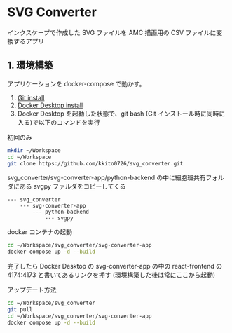 # SVG Converter

インクスケープで作成した SVG ファイルを AMC 描画用の CSV ファイルに変換するアプリ

## 1. 環境構築

アプリケーションを docker-compose で動かす。

1. [Git install](https://qiita.com/T-H9703EnAc/items/4fbe6593d42f9a844b1c)
2. [Docker Desktop install](https://docs.docker.com/get-docker/)
3. Docker Desktop を起動した状態で、git bash (Git インストール時に同時に入る)で以下のコマンドを実行

初回のみ

```bash
mkdir ~/Workspace
cd ~/Workspace
git clone https://github.com/kkito0726/svg_converter.git
```

svg_converter/svg-converter-app/python-backend の中に細胞班共有フォルダにある svgpy ファルダをコピーしてくる

```
--- svg_converter
    --- svg-converter-app
        --- python-backend
            --- svgpy
```

docker コンテナの起動

```bash
cd ~/Workspace/svg_converter/svg-converter-app
docker compose up -d --build
```

完了したら Docker Desktop の svg-converter-app の中の react-frontend の 4174:4173 と書いてあるリンクを押す (環境構築した後は常にここから起動)

アップデート方法

```bash
cd ~/Workspace/svg_converter
git pull
cd ~/Workspace/svg_converter/svg-converter-app
docker compose up -d --build
```
